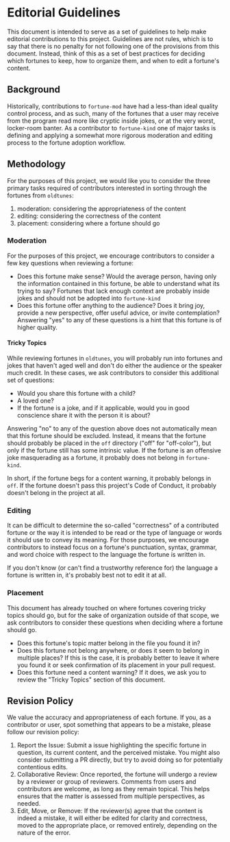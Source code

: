 # Editorial Guidelines

This document is intended to serve as a set of guidelines to help make
editorial contributions to this project. Guidelines are not rules, which is to
say that there is no penalty for not following one of the provisions from this
document. Instead, think of this as a set of best practices for deciding which
fortunes to keep, how to organize them, and when to edit a fortune's content.

## Background

Historically, contributions to `fortune-mod` have had a less-than ideal quality
control process, and as such, many of the fortunes that a user may receive from
the program read more like cryptic inside jokes, or at the very worst,
locker-room banter. As a contributor to `fortune-kind` one of major tasks is
defining and applying a somewhat more rigorous moderation and editing process
to the fortune adoption workflow.

## Methodology

For the purposes of this project, we would like you to consider the three
primary tasks required of contributors interested in sorting through the
fortunes from `oldtunes`:

1. moderation: considering the appropriateness of the content 
2. editing: considering the correctness of the content
3. placement: considering where a fortune should go

### Moderation

For the purposes of this project, we encourage contributors to consider a few
key questions when reviewing a fortune:

- Does this fortune make sense? Would the average person, having only the
  information contained in this fortune, be able to understand what its trying
  to say? Fortunes that lack enough context are probably inside jokes and
  should not be adopted into `fortune-kind`
- Does this fortune offer anything to the audience? Does it bring joy, provide
  a new perspective, offer useful advice, or invite contemplation? Answering
  "yes" to any of these questions is a hint that this fortune is of higher
  quality.

#### Tricky Topics

While reviewing fortunes in `oldtunes`, you will probably run into fortunes and
jokes that haven't aged well and don't do either the audience or the speaker
much credit. In these cases, we ask contributors to consider this additional
set of questions:

- Would you share this fortune with a child? 
- A loved one? 
- If the fortune is a joke, and if it applicable, would you in good conscience
  share it with the person it is about?

Answering "no" to any of the question above does not automatically mean that
this fortune should be excluded. Instead, it means that the fortune should
probably be placed in the `off` directory ("off" for "off-color"), but only if
the fortune still has some intrinsic value. If the fortune is an offensive joke
masquerading as a fortune, it probably does not belong in `fortune-kind`.

In short, if the fortune begs for a content warning, it probably belongs in
`off`. If the fortune doesn't pass this project's Code of Conduct, it probably
doesn't belong in the project at all.

### Editing

It can be difficult to determine the so-called "correctness" of a contributed
fortune or the way it is intended to be read or the type of language or words
it should use to convey its meaning. For those purposes, we encourage
contributors to instead focus on a fortune's punctuation, syntax, grammar, and
word choice with respect to the language the fortune is written in.

If you don't know (or can't find a trustworthy reference for) the language a
fortune is written in, it's probably best not to edit it at all.

### Placement

This document has already touched on where fortunes covering tricky topics
should go, but for the sake of organization outside of that scope, we ask
contributors to consider these questions when deciding where a fortune should
go.

- Does this fortune's topic matter belong in the file you found it in?
- Does this fortune not belong anywhere, or does it seem to belong in multiple
  places? If this is the case, it is probably better to leave it where you
  found it or seek confirmation of its placement in your pull request.
- Does this fortune need a content warning? If it does, we ask you to review
  the "Tricky Topics" section of this document.

## Revision Policy

We value the accuracy and appropriateness of each fortune. If you, as a
contributor or user, spot something that appears to be a mistake, please follow
our revision policy:

1. Report the Issue: Submit a issue highlighting the specific fortune in
   question, its current content, and the perceived mistake. You might also
   consider submitting a PR directly, but try to avoid doing so for potentially
   contentious edits.
2. Collaborative Review: Once reported, the fortune will undergo a review by a
   reviewer or group of reviewers. Comments from users and contributors are
   welcome, as long as they remain topical. This helps ensures that the matter
   is assessed from multiple perspectives, as needed.
3. Edit, Move, or Remove: If the reviewer(s) agree that the content is indeed a
   mistake, it will either be edited for clarity and correctness, moved to the
   appropriate place, or removed entirely, depending on the nature of the
   error.
